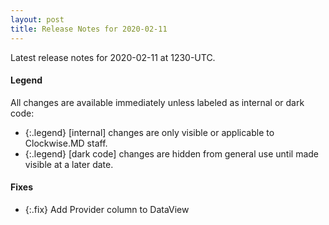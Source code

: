 ```yaml
---
layout: post
title: Release Notes for 2020-02-11
---
```


Latest release notes for 2020-02-11 at 1230-UTC.

<div class='legend' markdown='1'>

#### Legend

All changes are available immediately unless labeled as internal or dark code:

- {:.legend} [internal] changes are only visible or applicable to Clockwise.MD staff.
- {:.legend} [dark code] changes are hidden from general use until made visible at a later date.

</div>


<div class='fixes' markdown='1'>

#### Fixes

- {:.fix} Add Provider column to DataView

</div>
